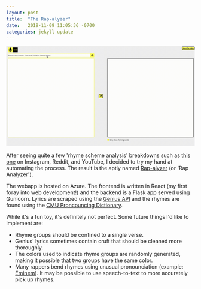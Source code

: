 ```yaml
---
layout: post
title:  "The Rap-alyzer"
date:   2019-11-09 11:05:36 -0700
categories: jekyll update
---
```


[![Rap-alyzer](/img/rapalyzer.gif)](http://rap.zrich.dev/ "Rap-alyzer") 

After seeing quite a few 'rhyme scheme analysis' breakdowns such as [this one](https://www.youtube.com/watch?v=k2ah9CtlaEs)
on Instagram, Reddit, and YouTube, I decided to try my hand at automating the process. The result is the aptly named [Rap-alyzer](http://rap.zrich.dev/) 
(or 'Rap Analyzer'). 

The webapp is hosted on Azure. The frontend is written in React (my first foray into web development!) and the backend is a Flask app served using Gunicorn.
Lyrics are scraped using the [Genius API](https://docs.genius.com/) and the rhymes are found using the [CMU Proncouncing Dictionary](http://www.speech.cs.cmu.edu/cgi-bin/cmudict).

While it's a fun toy, it's definitely not perfect. Some future things I'd like to implement are:

- Rhyme groups should be confined to a single verse.
- Genius' lyrics sometimes contain cruft that should be cleaned more thoroughly. 
- The colors used to indicate rhyme groups are randomly generated, making it possible that two groups have the same color. 
- Many rappers bend rhymes using unusual pronounciation (example: [Eminem](https://www.youtube.com/watch?v=lPcR5RVXHMg)). It may be possible to use speech-to-text to more accurately pick up rhymes. 